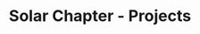 ---
permalink: /projects
layout: projects
menu-color: 'dark'
title: Solar Chapter - Projects
custom_css:
  - '/assets/css/projects.css'
custom_js: 
  - '/assets/js/jquery.keyframes.min.js'
  - 'https://cdnjs.cloudflare.com/ajax/libs/d3/3.5.3/d3.min.js'
  - 'https://cdnjs.cloudflare.com/ajax/libs/topojson/1.6.9/topojson.min.js'
  - 'https://cdnjs.cloudflare.com/ajax/libs/datamaps/0.5.9/datamaps.idn.min.js'
  - '/assets/js/projects.js'
# Content
statsImageGallery:
  - https://lh3.googleusercontent.com/NxrpsmbZswO-YXbCWEpznCjR2dDorwREP_LdqBqvdbGgeYXDJClDvh15Skm3ykcz3jp6iK4r1mzHGlKfTJ14mTymlKK-rEH3NdUHwxf9L49k7i8Rw14YgdjmEIggoG4av7gtZ-fgDLDXOVeyr2yq_es06j8rv37fVr5LAbMskyHFc6IHTr-xYVa_WujS5ewX0ratgGJ8QKeI1BVtFSYZJc8iBH2NIO9TqHeCX2qZJO6glXIdFP1KIZ_V0g-sIC6YxNGvU1yx5vheAqpIscVLfni8RURX8oMXSTeQiqtAizcwJxbE3jedrPsFKpJyPv5uqJxEiN5K5DZBn8pK-vfz1bv9ivKKEHrafTVx5CTcCjYyHI6SRb5Z8Mj2vT1XhW51c9E6sNIb0CzdYpPlIVCf6U5Gah8IDZv14Ol8LuukoXXrpEQcf0D2tSfsf2VdyU1uvLwX6IdmVtLy53KommmJO_MhSLA4EYlcV2ew6DmCuRBtKvlAGWoNIT2085LxUoMGCwJ61uVwLjcUMKqrFKEuBFEO-pMECrKAzIerTJPqz5ydo6I7dbSzAOCV66CuE0rqh0oE8vJJwQvFpgQrEn491gEvQ5SL6etDgBLpvT5MTObipkN3MHIHjZp4kGRPCUVX7KSLaQ3v3k7WLjVASy3b1QSU1TDZHMladwJvOYSEVQmL9b0c5w-RXPhPY7_7k5VK6hUJws3OVHujSQ9fs6SL-4xScOH08xvTurdRdFQirqqk8u5SwkqCAP8=w1379-h920-no
  - https://lh3.googleusercontent.com/YOjTx7CDgQGDuedep-UZgGbqxTZvEBZShhdbSRqISLoy7eP3DVuS3Z6hkKWpF8veGkIQr17MO4SkKkUAWTemUiFtJAJ5IUmHlHjeli-FYUhsxYEUvTJH-FATluGosUqWl6HkpeR88kOvQfUKTJBrM9rK1tu76qLi39Im-XWEBSV17zwJwoyeBdAqNMaBdS6SehBhJ4YU8lBx6-Rbq1IlJkOQDSnl3fr16KzxWfz24ul66Wu6nRwz2qeB981EHvtYzgiwwdZ7Dpi0jTLxrxDXvy943ejPl8h9VPp-SKzMfWLVySzG1Xm4jYJMjgT7X7SS1S0l4eEGCx4G0Lxkbs6D1N7YvBp1pPb8KbFni2v1NSlZgyI0elQ1S5gJpgmj3GJoFF3l88fJOJblS1v0mgKUtTq_xIi4KMVcClSSQtpRMf5QvW6dxxtIWrzOXF4W_e3BOgQ_aFudtlNQMLxoQ79Tywza6jF-nJoqWQBK33QsIxq8HGhT_IY1zzwtcR1jxxFiBIjg7WBF7Eb202C1Z9KhjT7GloBmA4g2SYU_jLIdNBuzlNraWOu8_THW6G0-n3TmZZC8JKFlzrNYtuvFS9g9ncqoWQ-K66k4-PMY_8c-gC938GQ6quDacV1QL9YTupL1R5Vagaia9w-N0d7PDXHbbiKF_OpjhrWIhiCPkm9_cQcfGtGyX3RGWLbazSJRi5UMUWpfh0mpTzfis7zMRzusg6GErU6Ti1VjGHETy71ibG7fggrDD4I9jU8=w1380-h920-no
  - https://lh3.googleusercontent.com/cje_6FKGPAF9uVmegmjW_YAOVJBXScrvMPCI--PTu2lNMEMSdBf5R0O1lUdWNvpnvJcbxrtN-TaBLvthMCFiUT9A63dnMK0uE4NjsTgpxesK1IWwfZ4RQxn7_18Hncm4rv6Jh3axmspCRf4T5hGvBHhpZ41-pDeO1MfF5hav6x6rIi9svUwyddMTVLRrxWiGHSR1Yp0fUtlsOtqvyuhh7FLtEZgioRdrOt9Poy7jGbFfxqaEtDDg0px-JHbMOmzm9badJxQYPjQwjSh2O9Ma6u1Yu0TvbLJJk_jwHcWYvWpOwCFiqPUmevEmoxJT3qloi3Wt0btX8OeEcHoWNW66DTdXjcOg4vQZaQzY2r2I_CJLOnhno8xgezGcm-9NJl4afbPdxlomM2zxmTbtUKIw_-Kmx0xlDKQkq1ReO2PqZy7k6HBx6NE4PoJfET6M1u16P1h7PHIeUW9iHdWG3gU36-WABX-uVJrfqiLun4fF88-s1XVVw-aI67mRAaO0mpOlrp8uqqJlL7tJ_EE9lPeL86PoUFGzAQ4aJjZr9sVyMWZIV3GffNw6ccyA0VGWUGRYw3Ozmctc3rRaYzPpJItUAorcUw7TAw0MqS4LfFfDnHZ-2G79Gq3zRLma6G1zj5UKxYk13ccfyNHjpKEk4c0xV4fgx-vyXYf11aRKWKBRSSwMlymqMKexubEJHQH1spXR8R6CLAb3u96lmRN2S4KlKBtCdGWfx3dvN0Mw8Wdy8UZwMh5d_p4kOb0=w690-h920-no
  - https://lh3.googleusercontent.com/k23Zthw6gBODnhdfADa75lFGiq4vR3qwxuMvQkAjzOUQaY5Wfxff82grZY6E88NwzbptUEXkDvtCXm_Di3TONfVMrSCdJs4ywsvpSgMgCM49ZpQqiaqAoJc1Zha_wIFUrirwkWu0RYau81xenAR2L-8s-SXiTdqCAz7f0zaAz2Qv9tOxJB6G2vbBlcKMc8RJDQYZqypE_zw7TnWQLEp0woU6bYmczdp_aaK18qBt2bAYDNvV0fSnYvcT4px4aNiTNuxT514WyLYaBjB2hnj2gLtowl6IjNTdmPIAk4GEDl73ZDukJSyou981pUW4S03Ym05Q_uMmDcQP7G3_Q9Hav2xK8ubtvJUrAHftT-aptN1ZJY2P7EjxM1kuviH6Rf4yO8_sMcqRdhwrssboRW0VJeF29F_EaCZ7waFVMVsWMvVsa-6qGDDqC0CZTeC2an8ePr2r78okXpYIvlmyorJDC_DFLDlVR01OLqSpY7jjzLk5W6U2u5Dsj-smTjCLrQstpYXhy0AklQKN9sC69le83cUgMdHr86O2BQNYyYU-TFcnMZ7fc8VGsUVtxM36sjzqYmuhkxwW8S3orSdr79s1T84gul2GVkFX5ZbzK2PQp75yLJgK-XD_GJkKgPOeoN4J1-ibGdPqNl57TC5ShvMU6a20v48dYMYHDDO0g1ahBA7pKmhIKM46nJtqKSZ1a4suEKgtX5pSCVfEeto33YbN6UdTHiNJRwWFMKAnDzyeOT5dzJsOaUU_Cbk=w1380-h920-no
  - https://lh3.googleusercontent.com/_j5AniMRb4ZukspDdLEG_y-VcsudD7IM12VfQu7fiErU1ByOXohR2w23qoaFPd3wBfiJs71t03twqYJ5MuA2ljn1Kc4IF1dl7Qk3--pVZeDEPnYms97Fz5Uav0RB5J9t4UnbTaNOjETpJsT4G4AO5sLDp39gp-XypPLMu9edfbktq43vR9JpPqRwUHgq-Z6p47NEKhlBzR9uFOnJutatgfZII19m5ML2pzFWkpdre_gfjc-pMxV4_V8ah3RoZ0IeR8sWQMnACs1AHt8VZMn_OgSGVqugLNeC3W-uWMa1aQoGwFjz_3xoNKd0PMNpqcWEtQI0IcOI9IEHKLKQbX1hRfolT0UBkzpS-LTkO7YOgdNiFsnlqIQlYyvKWORofk-AdZ3RHyDhIMQlW2NZtSgi_lUwXJDavgVB_S7ZmYU-zcfxvI_GAMHfQ7zfehZ7JAYbWsBBA3NI1Nvv9GaoFKdlotKfsgYa0JTiPedJYnkTRrcVx3aLEJBL2lpQcl3n1w_lnnMaxtihzULpa34d_nEh2p8asMU7tUNETfAlSaBcXdmAQLVbNFuI49PxR2M9P2fM_G4_z8wLlwfPX3XvpQRqELrL4--UiksJik5q688p3lBzQ7VR2l6lfo17RtXwcXnVG4ZozDPowH8yNQ8-ZY6-R23cpeGkKXeOHodeC_k_T9cKyjeq1bzQa5e5PWmH8Qv1ffMXmOJ_WR0JC9DSRwTexCQhG-pLJmsz82B-rlxgEWQQ4ZSOFsQG1es=w1380-h920-no
prefaceTitle: ''
preface: |
  Solar Chapter has worked on several projects in Indonesia, and still counting. Collaborating with students across the world, companies, and local government in identifying and providing solutions in getting basic commodities to rural areas.
projects:
  - ntt:
    provinceName: 'East Nusa Tenggara'
    regencies:
      - central_sumba:
        regencyName: "Central Sumba"
        places:
          - anapalu:
            placeName: 'Anapalu'
            chapters:
              - chapterOne:
                chapterTitle: 'Chapter One: Water for Anapalu'
                chapterLink: '/projects/chapter-one-water-for-anapalu'
                chapterStatus: 'in-progress'
      - malaka:
        regencyName: 'Malaka'
        places:
          - asmanulea:
            placeName: 'As Manulea'
            chapters:
              - chapterTwo:
                chapterTitle: 'Chapter Two: Education for As Manulea'
                chapterLink: '/projects/chapter-two-education-for-as-manulea'
                chapterStatus: 'completed'
          - Nibaaf:
            placeName: 'Nibaaf'
            chapters:
              - chapterOne:
                chapterTitle: 'Chapter One: Water for Nibaaf'
                chapterLink: '/projects/chapter-one-water-for-nibaaf'
                chapterStatus: 'in-progress'
          - umutnana:
            placeName: 'Umutnana'
            chapters:
              - chapterOne:
                chapterTitle: 'Chapter One: Water for Umutnana'
                chapterLink: '/projects/chapter-one-water-for-umutnana'
                chapterStatus: 'completed'
      - northTimurTengah:
        regencyName: 'North Timur Tengah'
        places:
          - biau:
            placeName: 'Biau'
            chapters:
              - chapterOne:
                chapterTitle: 'Chapter One: Water for Biau'
                chapterLink: '/projects/chapter-one-water-for-biau'
                chapterStatus: 'in-progress'
---